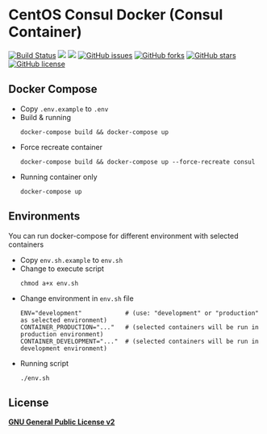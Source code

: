 # CentOS Consul Docker (Consul Container)
[![Build Status](https://travis-ci.org/zeroc0d3lab/centos-consul.svg?branch=master)](https://travis-ci.org/zeroc0d3lab/centos-consul) [![](https://images.microbadger.com/badges/image/zeroc0d3lab/centos-consul.svg)](https://microbadger.com/images/zeroc0d3lab/centos-consul "Layers") [![](https://images.microbadger.com/badges/version/zeroc0d3lab/centos-consul.svg)](https://microbadger.com/images/zeroc0d3lab/centos-consul "Version") [![GitHub issues](https://img.shields.io/github/issues/zeroc0d3lab/centos-consul.svg)](https://github.com/zeroc0d3lab/centos-consul/issues) [![GitHub forks](https://img.shields.io/github/forks/zeroc0d3lab/centos-consul.svg)](https://github.com/zeroc0d3lab/centos-consul/network) [![GitHub stars](https://img.shields.io/github/stars/zeroc0d3lab/centos-consul.svg)](https://github.com/zeroc0d3lab/centos-consul/stargazers) [![GitHub license](https://img.shields.io/badge/license-GPLv2-blue.svg)](https://raw.githubusercontent.com/zeroc0d3lab/centos-consul/master/LICENSE)

## Docker Compose
* Copy `.env.example` to `.env`
* Build & running
  ```
  docker-compose build && docker-compose up
  ```
* Force recreate container
  ```
  docker-compose build && docker-compose up --force-recreate consul
  ```
* Running container only
  ```
  docker-compose up
  ```

## Environments
You can run docker-compose for different environment with selected containers
* Copy `env.sh.example` to `env.sh`
* Change to execute script
  ```
  chmod a+x env.sh
  ```
* Change environment in `env.sh` file
  ```
  ENV="development"            # (use: "development" or "production" as selected environment)
  CONTAINER_PRODUCTION="..."   # (selected containers will be run in production environment)
  CONTAINER_DEVELOPMENT="..."  # (selected containers will be run in development environment)
  ```
* Running script
  ```
  ./env.sh
  ```

## License
[**GNU General Public License v2**](https://github.com/zeroc0d3lab/centos-consul/blob/master/LICENSE)